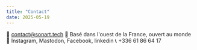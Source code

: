 ```yaml
---
title: "Contact"
date: 2025-05-19
---
```


📧 contact@sonart.tech 
📍 Basé dans l'ouest de la France, ouvert au monde  
📱 Instagram, Mastodon, Facebook, linkedin
📞 +336 61 86 64 17